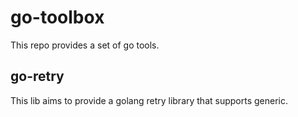 # go-toolbox

This repo provides a set of go tools.

## go-retry
This lib aims to provide a golang retry library that supports generic.